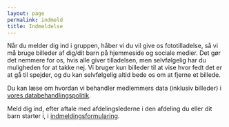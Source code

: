 ```yaml
---
layout: page
permalink: indmeld
title: Indmeldelse
---
```

Når du melder dig ind i gruppen, håber vi du vil give os fototilladelse, så vi må bruge billeder af dig/dit barn på hjemmeside og sociale medier.
Det gør det nemmere for os, hvis alle giver tilladelsen, men selvfølgelig har du muligheden for at takke nej.
Vi bruger kun billeder til at vise hvor fedt det er at gå til spejder, og du kan selvfølgelig altid bede os om at fjerne et billede.

Du kan læse om hvordan vi behandler medlemmers data (inklusiv billeder) i [vores databehandlingspolitik](/gdpr).

Meld dig ind, efter aftale med afdelingslederne i den afdeling du eller dit barn starter i, i [indmeldingsformularing](https://medlem.dds.dk/member/signup/1715).
